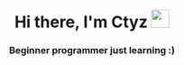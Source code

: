 <h1 align="center">Hi there, I'm Ctyz 
<img src="https://github.com/blackcater/blackcater/raw/main/images/Hi.gif" height="32"/></h1>
<h3 align="center">Beginner programmer just learning :) </h3>

